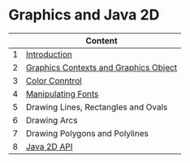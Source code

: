 # **Graphics and Java 2D**

|    | Content |
| -- | ------- |
| 1 | [Introduction](/code/markdown/java_swing/section10_01.md) |
| 2 | [Graphics Contexts and Graphics Object](/code/markdown/java_swing/section10_02.md) |
| 3 | [Color Conntrol](/code/markdown/java_swing/section10_03.md) |
| 4 | [Manipulating Fonts](/code/markdown/java_swing/section10_04.md) |
| 5 | Drawing Lines, Rectangles and Ovals |
| 6 | Drawing  Arcs |
| 7 | Drawing Polygons and Polylines |
| 8 | [Java 2D API](/code/markdown/java_swing/section10_08.md) |

